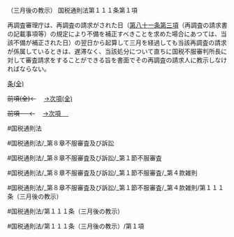 （三月後の教示）
国税通則法第１１１条第１項

再調査審理庁は、再調査の請求がされた日（[第八十一条第三項](国税通則法＿＿＿＿＿第８１条第３項)（再調査の請求書の記載事項等）の規定により不備を補正すべきことを求めた場合にあつては、当該不備が補正された日）の翌日から起算して三月を経過しても当該再調査の請求が係属しているときは、遅滞なく、当該処分について直ちに国税不服審判所長に対して審査請求をすることができる旨を書面でその再調査の請求人に教示しなければならない。

[条(全)](国税通則法＿＿＿＿＿第１１１条_.md)

~~前項(全)←~~　  [→次項(全)](国税通則法＿＿＿＿＿第１１１条第２項_.md)

~~前項 　 ←~~　  [→次項 　 ](国税通則法＿＿＿＿＿第１１１条第２項.md)



#国税通則法

#国税通則法/_第８章不服審査及び訴訟

#国税通則法/_第８章不服審査及び訴訟/_第１節不服審査

#国税通則法/_第８章不服審査及び訴訟/_第１節不服審査/_第４款雑則

#国税通則法/_第８章不服審査及び訴訟/_第１節不服審査/_第４款雑則/第１１１条（三月後の教示）

#国税通則法/第１１１条（三月後の教示）

#国税通則法/第１１１条（三月後の教示）/第１項

